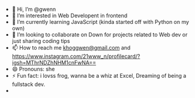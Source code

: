 - 👋 Hi, I’m @gwenn
- 👀 I’m interested in Web Developent in frontend
- 🌱 I’m currently learning JavaScript (kinda started off with Python on my own)
- 💞️ I’m looking to collaborate on Down for projects related to Web dev or just sharing coding tips
- 📫 How to reach me khoggwen@gmail.com and https://www.instagram.com/21www_n/profilecard/?igsh=MThrNDZhNHM1cnFwNA==
- 😄 Pronouns: she
- ⚡ Fun fact: i lovss frog, wanna be a whiz at Excel, Dreaming of being a fullstack dev.
- 

<!---
wngwenn/wngwenn is a ✨ special ✨ repository because its `README.md` (this file) appears on your GitHub profile.
You can click the Preview link to take a look at your changes.
